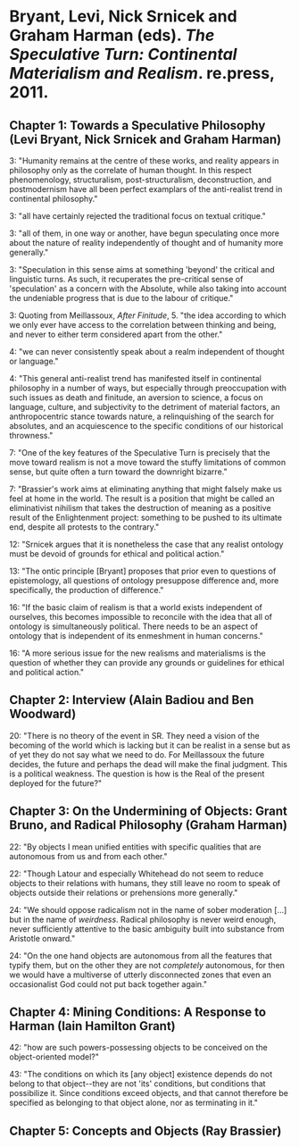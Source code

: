 Bryant, Levi, Nick Srnicek and Graham Harman (eds). *The Speculative Turn: Continental Materialism and Realism*. re.press, 2011.
===

Chapter 1: Towards a Speculative Philosophy (Levi Bryant, Nick Srnicek and Graham Harman)
---

3:  "Humanity remains at the centre of these works, and reality appears in philosophy only as the correlate of human thought. In this respect phenomenology, structuralism, post-structuralism, deconstruction, and postmodernism have all been perfect examplars of the anti-realist trend in continental philosophy."

3:  "all have certainly rejected the traditional focus on textual critique."

3:  "all of them, in one way or another, have begun speculating once more about the nature of reality independently of thought and of humanity more generally."

3:  "Speculation in this sense aims at something 'beyond' the critical and linguistic turns. As such, it recuperates the pre-critical sense of 'speculation' as a concern with the Absolute, while also taking into account the undeniable progress that is due to the labour of critique."

3:  Quoting from Meillassoux, *After Finitude*, 5. "the idea according to which we only ever have access to the correlation between thinking and being, and never to either term considered apart from the other."

4:  "we can never consistently speak about a realm independent of thought or language."

4:  "This general anti-realist trend has manifested itself in continental philosophy in a number of ways, but especially through preoccupation with such issues as death and finitude, an aversion to science, a focus on language, culture, and subjectivity to the detriment of material factors, an anthropocentric stance towards nature, a relinquishing of the search for absolutes, and an acquiescence to the specific conditions of our historical throwness."

7:  "One of the key features of the Speculative Turn is precisely that the move toward realism is not a move toward the stuffy limitations of common sense, but quite often a turn toward the downright bizarre."

7:  "Brassier's work aims at eliminating anything that might falsely make us feel at home in the world. The result is a position that might be called an eliminativist nihilism that takes the destruction of meaning as a positive result of the Enlightenment project: something to be pushed to its ultimate end, despite all protests to the contrary."

12:  "Srnicek argues that it is nonetheless the case that any realist ontology must be devoid of grounds for ethical and political action."

13:  "The ontic principle [Bryant] proposes that prior even to questions of epistemology, all questions of ontology presuppose difference and, more specifically, the production of difference."

16:  "If the basic claim of realism is that a world exists independent of ourselves, this becomes impossible to reconcile with the idea that all of ontology is simultaneously political. There needs to be an aspect of ontology that is independent of its enmeshment in human concerns."

16:  "A more serious issue for the new realisms and materialisms is the question of whether they can provide any grounds or guidelines for ethical and political action."

Chapter 2: Interview (Alain Badiou and Ben Woodward)
---

20:  "There is no theory of the event in SR. They need a vision of the becoming of the world which is lacking but it can be realist in a sense but as of yet they do not say what we need to do. For Meillassoux the future decides, the future and perhaps the dead will make the final judgment. This is a political weakness. The question is how is the Real of the present deployed for the future?"

Chapter 3: On the Undermining of Objects: Grant Bruno, and Radical Philosophy (Graham Harman)
---

22:  "By objects I mean unified entities with specific qualities that are autonomous from us and from each other."

22:  "Though Latour and especially Whitehead do not seem to reduce objects to their relations with humans, they still leave no room to speak of objects outside their relations or prehensions more generally."

24:  "We should oppose radicalism not in the name of sober moderation [...] but in the name of *weirdness*. Radical philosophy is never weird enough, never sufficiently attentive to the basic ambiguity built into substance from Aristotle onward."

24:  "On the one hand objects are autonomous from all the features that typify them, but on the other they are not *completely* autonomous, for then we would have a multiverse of utterly disconnected zones that even an occasionalist God could not put back together again."

Chapter 4: Mining Conditions: A Response to Harman (Iain Hamilton Grant)
---

42:  "how are such powers-possessing objects to be conceived on the object-oriented model?"

43:  "The conditions on which its [any object] existence depends do not belong to that object--they are not 'its' conditions, but conditions that possibilize it. Since conditions exceed objects, and that cannot therefore be specified as belonging to that object alone, nor as terminating in it."

Chapter 5: Concepts and Objects (Ray Brassier)
---

